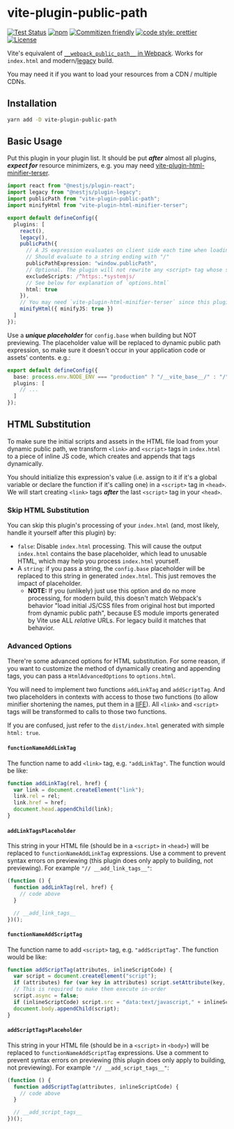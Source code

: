 # vite-plugin-public-path

[![Test Status](https://img.shields.io/github/workflow/status/Menci/vite-plugin-public-path/Test?style=flat-square)](https://github.com/Menci/vite-plugin-public-path/actions?query=workflow%3ATest)
[![npm](https://img.shields.io/npm/v/vite-plugin-public-path?style=flat-square)](https://www.npmjs.com/package/vite-plugin-public-path)
[![Commitizen friendly](https://img.shields.io/badge/commitizen-friendly-brightgreen.svg?style=flat-square)](http://commitizen.github.io/cz-cli/)
[![code style: prettier](https://img.shields.io/badge/code_style-prettier-ff69b4.svg?style=flat-square)](https://github.com/prettier/prettier)
[![License](https://img.shields.io/github/license/Menci/vite-plugin-public-path?style=flat-square)](LICENSE)

Vite's equivalent of [`__webpack_public_path__` in Webpack](https://webpack.js.org/guides/public-path/#on-the-fly). Works for `index.html` and modern/[legacy](https://www.npmjs.com/package/@vitejs/plugin-legacy) build.

You may need it if you want to load your resources from a CDN / multiple CDNs.

## Installation

```bash
yarn add -D vite-plugin-public-path
```

## Basic Usage

Put this plugin in your plugin list. It should be put ***after*** almost all plugins, ***expect for*** resource minimizers, e.g. you may need [vite-plugin-html-minifier-terser](https://www.npmjs.com/package/vite-plugin-html-minifier-terser).

```typescript
import react from "@nestjs/plugin-react";
import legacy from "@nestjs/plugin-legacy";
import publicPath from "vite-plugin-public-path";
import minifyHtml from "vite-plugin-html-minifier-terser";

export default defineConfig({
  plugins: [
    react(),
    legacy(),
    publicPath({
      // A JS expression evaluates on client side each time when loading a new file
      // Should evaluate to a string ending with "/"
      publicPathExpression: "window.publicPath",
      // Optional. The plugin will not rewrite any <script> tag whose source matches the provided filters. Can be string, string[], RegExp or RegExp[].
      excludeScripts: /^https:.*systemjs/
      // See below for explanation of `options.html`
      html: true
    }),
    // You may need `vite-plugin-html-minifier-terser` since this plugin outputs non-minified inline JS code
    minifyHtml({ minifyJS: true })
  ]
});
```

Use a ***unique placeholder*** for `config.base` when building but NOT previewing. The placeholder value will be replaced to dynamic public path expression, so make sure it doesn't occur in your application code or assets' contents. e.g.:

```typescript
export default defineConfig({
  base: process.env.NODE_ENV === "production" ? "/__vite_base__/" : "/",
  plugins: [
    // ...
  ]
});
```

## HTML Substitution

To make sure the initial scripts and assets in the HTML file load from your dynamic public path, we transform `<link>` and `<script>` tags in `index.html` to a piece of inline JS code, which creates and appends that tags dynamically.

You should initialize this expression's value (i.e. assign to it if it's a global variable or declare the function if it's calling one) in a `<script>` tag in `<head>`. We will start creating `<link>` tags ***after*** the last `<script>` tag in your `<head>`.

### Skip HTML Substitution

You can skip this plugin's processing of your `index.html` (and, most likely, handle it yourself after this plugin) by:

* `false`: Disable `index.html` processing. This will cause the output `index.html` contains the base placeholder, which lead to unusable HTML, which may help you process `index.html` yourself.
* A `string`: if you pass a string, the `config.base` placeholder will be replaced to this string in generated `index.html`. This just removes the impact of placeholder.
  * **NOTE:** If you (unlikely) just use this option and do no more processing, for modern build, this doesn't match Webpack's behavior "load initial JS/CSS files from original host but imported from dynamic public path", because ES module imports generated by Vite use ALL *relative* URLs. For legacy build it matches that behavior.

### Advanced Options

There're some advanced options for HTML substitution. For some reason, if you want to customize the method of dynamically creating and appending tags, you can pass a `HtmlAdvancedOptions` to `options.html`.

You will need to implement two functions `addLinkTag` and `addScriptTag`. And two placeholders in contexts with access to those two functions (to allow minifier shortening the names, put them in a [IIFE](https://developer.mozilla.org/en-US/docs/Glossary/IIFE)). All `<link>` and `<script>` tags will be transformed to calls to those two functions.

If you are confused, just refer to the `dist/index.html` generated with simple `html: true`.

#### `functionNameAddLinkTag`

The function name to add `<link>` tag, e.g. `"addLinkTag"`. The function would be like:

```javascript
function addLinkTag(rel, href) {
  var link = document.createElement("link");
  link.rel = rel;
  link.href = href;
  document.head.appendChild(link);
}
```

#### `addLinkTagsPlaceholder`

This string in your HTML file (should be in a `<script>` in `<head>`) will be replaced to `functionNameAddLinkTag` expressions. Use a comment to prevent syntax errors on previewing (this plugin does only apply to building, not previewing). For example `"// __add_link_tags__"`:

```javascript
(function () {
  function addLinkTag(rel, href) {
    // code above
  }

  // __add_link_tags__
})();
```

#### `functionNameAddScriptTag`

The function name to add `<script>` tag, e.g. `"addScriptTag"`. The function would be like:

```javascript
function addScriptTag(attributes, inlineScriptCode) {
  var script = document.createElement("script");
  if (attributes) for (var key in attributes) script.setAttribute(key, attributes[key]);
  // This is required to make them execute in-order
  script.async = false;
  if (inlineScriptCode) script.src = "data:text/javascript," + inlineScriptCode;
  document.body.appendChild(script);
}
```

#### `addScriptTagsPlaceholder`

This string in your HTML file (should be in a `<script>` in `<body>`) will be replaced to `functionNameAddScriptTag` expressions. Use a comment to prevent syntax errors on previewing (this plugin does only apply to building, not previewing). For example `"// __add_script_tags__"`:

```javascript
(function () {
  function addScriptTag(attributes, inlineScriptCode) {
    // code above
  }

  // __add_script_tags__
})();
```
